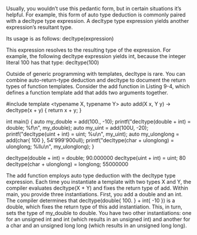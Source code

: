 Usually, you wouldn’t use this pedantic form, but in certain situations it’s helpful. For example, this form of auto type deduction is commonly paired with a decltype type expression. A decltype type expression yields
another expression’s resultant type.

Its usage is as follows:
decltype(expression)

This expression resolves to the resulting type of the expression. For example, the following decltype expression yields int, because the integer literal 100 has that type:
decltype(100)

Outside of generic programming with templates, decltype is rare. You can combine auto-return-type deduction and decltype to document the return types of function templates. Consider the add function in Listing 9-4, which defines a function template add that adds two arguments together.

#include <cstdio>
template <typename X, typename Y>
  auto add(X x, Y y) -> decltype(x + y) {
  return x + y;
}

int main() {
  auto my_double = add(100., -10);
  printf("decltype(double + int) = double; %f\n", my_double);
  auto my_uint = add(100U, -20);
  printf("decltype(uint + int) = uint; %u\n", my_uint);
  auto my_ulonglong = add(char{ 100 }, 54'999'900ull);
  printf("decltype(char + ulonglong) = ulonglong; %llu\n", my_ulonglong);
}

decltype(double + int) = double; 90.000000
decltype(uint + int) = uint; 80
decltype(char + ulonglong) = longlong; 55000000


The add function employs auto type deduction with the decltype type expression. Each time you instantiate a template with two types X and Y,
the compiler evaluates decltype(X + Y) and fixes the return type of add.
Within main, you provide three instantiations. First, you add a double and an
int. The compiler determines that decltype(double{ 100. } + int{ -10 }) is
a double, which fixes the return type of this add instantiation. This, in turn,
sets the type of my_double to double. You have two other instantiations:
one for an unsigned int and int (which results in an unsigned int) and
another for a char and an unsigned long long (which results in an unsigned
long long).
